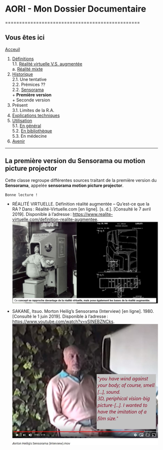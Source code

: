 # AORI - Mon Dossier Documentaire
================================================
## Vous êtes ici
[Acceuil](Introduction.md)

1. [Définitions](Definition.md)  
 1.1. [Réalité virtuelle V.S. augmentée ](vs.md)       
             a. [Réalité mixte](mixed.md)
2. [Historique](Histoire.md)  
 2.1. Une tentative   
 2.2. Prémices ??  
 2.2. [Sensorama](sensorama.md)  
        + **Première version**  
        + Seconde version  
3. Présent  
 3.1. Limites de la R.A.
4. [Explications techniques](Fonctionnement.md)
5. [Utilisation](utilisation.md)  
  5.1. [En général](engeneral.md)  
  5.2. [En bibliothèque](bibli.md)  
  5.3. En médecine  
 6. [Avenir](Avenir.md)  

-----------------------------------------------
**La première version** du __Sensorama__ ou **motion picture projector**
----------------------------------------------------------------------------------------------------------------------------------------
Cette classe regroupe différentes sources traitant de la première version du __Sensorama__, appelée **sensorama motion picture projector**.
````
Bonne lecture !
````


* RÉALITÉ VIRTUELLE. Définition réalité augmentée – Qu’est-ce que la RA ? Dans : Réalité-Virtuelle.com [en ligne]. [s. d.]. [Consulté le 7 avril 2019]. Disponible à l’adresse : https://www.realite-virtuelle.com/definition-realite-augmentee.  
![Sensorama simple](/Images/senso3.JPG)


*  SAKANE, Itsuo. Morton Heilig’s Sensorama (Interview) [en ligne]. 1980. [Consulté le 1 juin 2019]. Disponible à l’adresse : https://www.youtube.com/watch?v=vSINEBZNCks.
![sensorama interview](/Images/senso4.JPG)
